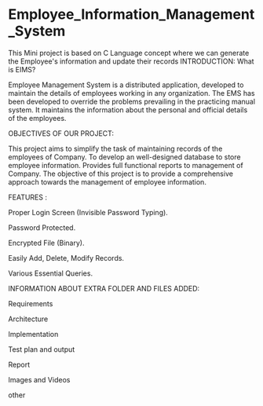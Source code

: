 # Employee_Information_Management_System
This Mini project is based on C Language concept where we can generate the Employee's information and update their records
INTRODUCTION: What is EIMS?

Employee Management System is a distributed application, developed to maintain the details of employees working in any organization.
The EMS has been developed to override the problems prevailing in the practicing manual system.
It maintains the information about the personal and official details of the employees.

OBJECTIVES OF OUR PROJECT:

This project aims to simplify the task of maintaining records of the employees of Company.
To develop an well-designed database to store employee information.
Provides full functional reports to management of Company.
The objective of this project is to provide a comprehensive approach towards the management of employee information.

FEATURES :

Proper Login Screen (Invisible Password Typing).

Password Protected.

Encrypted File (Binary).

Easily Add, Delete, Modify Records.

Various Essential Queries.

INFORMATION ABOUT EXTRA FOLDER AND FILES ADDED:

Requirements

Architecture

Implementation

Test plan and output

Report

Images and Videos

other
